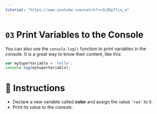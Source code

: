 ```yaml
---
tutorial: "https://www.youtube.com/watch?v=3LDGpTlLe_w"
---
```


# `03` Print Variables to the Console

You can also use the `console.log()` function to print variables in the console. It is a great way to know their content, like this:

```js
var mySuperVariable = 'hello';
console.log(mySuperVariable);
```

# :pencil: Instructions

* Declare a new variable called **color** and assign the value `'red'` to it.
* Print its value to the console.
